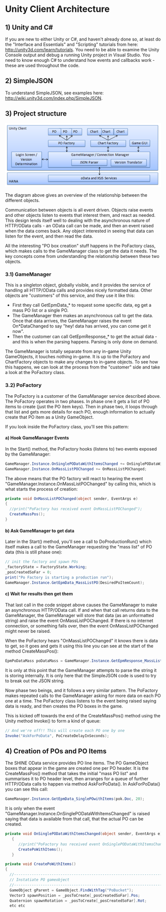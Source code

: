 # Unity Client Architecture

## 1) Unity and C\#
If you are new to either Unity or C#, and haven't already done so, at least do the "Interface and Essentials" and "Scripting" tutorials from here: http://unity3d.com/learn/tutorials.  You need to be able to examine the Unity Console output and debug a running Unity project in Visual Studio.  You need to know enough C# to understand how events and callbacks work - these are used throughout the code.

## 2) SimpleJSON
To understand SimpleJSON, see examples here: http://wiki.unity3d.com/index.php/SimpleJSON.

## 3) Project structure

![](archsimple590.png?raw=true)

The diagram above gives an overview of the relationship between the different objects.

Communication between objects is all event driven.  Objects raise events and other objects listen to events that interest them, and react as needed.  This design lends itself well to dealing with the asynchronous nature of HTTP/OData calls - an OData call can be made, and then an event raised when the data comes back.  Any object interested in seeing that data can listen for the event, and then read the data.

All the interesting "PO box creation" stuff happens in the PoFactory class, which makes calls to the GameManager class to get the data it needs.  The key concepts come from understanding the relationship between these two objects.

### 3.1) GameManager
This is a singleton object, globally visible, and it provides the service of handling all HTTP/OData calls and provides nicely formatted data.  Other objects are "customers" of this service, and they use it like this:
* First they call GetEpmData_* to request some specific data, eg get a mass PO list or a single PO.
* The GameManager then makes an asynchronous call to get the data.  Once that data arrives, the GameManager raises the event On\*DataChanged to say "hey! data has arrived, you can come get it now".
* Then the customer can call GetEpmResponse_* to get the actual data - and this is when the parsing happens.  Parsing is only done on demand.

The GameManager is totally separate from any in-game Unity GameObjects, it touches nothing in-game.  It is up to the PoFactory and ChartFactory objects to make any changes to in-game objects.  To see how this happens, we can look at the process from the "customer" side and take a look at the PoFactory class.

### 3.2) PoFactory
The PoFactory is a customer of the GamaManager service described above.  The PoFactory operates in two phases.  In phase one it gets a list of PO items to create (just the PO item keys).  Then in phase two, it loops through that list and gets more details for each PO, enough information to actually create that PO item as a Unity GameObject.

If you look inside the PoFactory class, you'll see this pattern:

#### a) Hook GameManager Events
In the Start() method, the PoFactory hooks (listens to) two events exposed by the GameManager:
```csharp
GameManager.Instance.OnSinglePODataWithItemsChanged += OnSinglePODataWithItemsChanged;
GameManager.Instance.OnMassListPOChanged += OnMassListPOChanged;
```
The above means that the PO factory will react to hearing the event "GameManager.Instance.OnMassListPOChanged" by calling this, which is what starts the process of creation:
```csharp
private void OnMassListPOChanged(object sender, EventArgs e)
{
  //print("PoFactory has received event OnMassListPOChanged");
  CreateMassPos();
}
```
#### b) Ask GameManager to get data
Later in the Start() method, you'll see a call to DoProductionRun() which itself makes a call to the GameManager requesting the "mass list" of PO data (this is still phase one):

```csharp
// init the factory and spawn POs
_factoryState = FactoryState.Working;
_posCreatedSoFar = 0;
print("Po Factory is starting a production run");
GameManager.Instance.GetEpmData_MassListPO(DesiredPoItemCount);
```
#### c) Wait for results then get them
That last call in the code snippet above causes the GameManager to make an asynchronous HTTP/OData call.  If and when that call returns data to the GameManager, the GameManager will store that data (as an unformatted string) and raise the event OnMassListPOChanged.  If there is no internet connection, or something falls over, then the event OnMassListPOChanged might never be raised.

When the PoFactory hears "OnMassListPOChanged" it knows there is data to get, so it goes and gets it using this line you can see at the start of the method CreateMassPos():
```csharp
EpmPoDataMass poDataMass = GameManager.Instance.GetEpmResponse_MassListPO();
```
It is only at this point that the GameManager attempts to parse the string it is storing internally.  It is only here that the SimpleJSON code is used to try to break out the JSON string.

Now phase two beings, and it follows a very similar pattern.  The PoFactory makes repeated calls to the GameManager asking for more data on each PO one at a time.  The PoFactory class listens to the event being raised saying data is ready, and then creates the PO boxes in the game.

This is kicked off towards the end of the CreateMassPos() method using the Unity method Invoke() to form a kind of queue:
```csharp
// And we're off!! This will create each PO one by one
Invoke("AskForPoData", PoCreateDelayInSeconds);
```

## 4) Creation of POs and PO Items
The SHINE OData service provides PO line items.  The PO GameObject boxes that appear in the game are created one per PO header.  It is the CreateMassPos() method that takes the initial "mass PO list" and summarises it to PO header level, then arranges for a queue of further HTTP/OData calls to happen via method AskForPoData().  In AskForPoData() you can see this call:

```csharp
GameManager.Instance.GetEpmData_SinglePOwithItems(pok.Doc, 20);
```

It is only when the event "GameManager.Instance.OnSinglePODataWithItemsChanged" is raised saying that data is available from that call, that the actual PO can be created.

```csharp
private void OnSinglePODataWithItemsChanged(object sender, EventArgs e)
   {
      //print("PoFactory has received event OnSinglePODataWithItemsChanged");
      CreatePoWithItems();
   }
```


```csharp
private void CreatePoWithItems()
{
  //-------------------------------------------------------------------------
  // Instatiate PO gameobject
  //-------------------------------------------------------------------------
  GameObject gParent = GameObject.FindWithTag("PoBucket");
  Vector3 spawnPosition = _posToCreate[_posCreatedSoFar].Pos; 
  Quaternion spawnRotation = _posToCreate[_posCreatedSoFar].Rot; 
  etc etc
```

